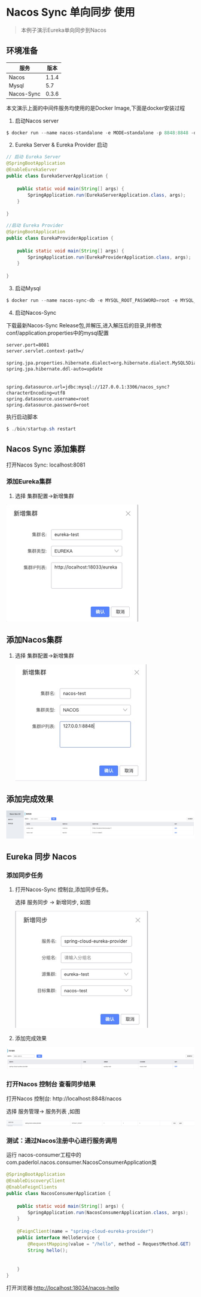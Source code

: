 # Nacos Sync 单向同步 使用



> 本例子演示Eureka单向同步到Nacos
>



## 环境准备

| 服务       | 版本      |
| ---------- | --------- |
| Nacos      | 1.1.4 |
| Mysql      | 5.7       |
| Nacos-Sync | 0.3.6     |

本文演示上面的中间件服务均使用的是Docker Image,下面是docker安装过程



1. 启动Nacos server

```powershell
$ docker run --name nacos-standalone -e MODE=standalone -p 8848:8848 -d nacos/nacos-server:1.0.0-RC3
```



2. Eureka Server & Eureka Provider 启动

```java
// 启动 Eureka Server
@SpringBootApplication
@EnableEurekaServer
public class EurekaServerApplication {

    public static void main(String[] args) {
        SpringApplication.run(EurekaServerApplication.class, args);
    }

}
```



```java
//启动 Eureka Provider
@SpringBootApplication
public class EurekaProviderApplication {

    public static void main(String[] args) {
        SpringApplication.run(EurekaProviderApplication.class, args);
    }

}
```



3. 启动Mysql

```powershell
$ docker run --name nacos-sync-db -e MYSQL_ROOT_PASSWORD=root -e MYSQL_DATABASE=nacos_sync -p 3306:3306 -d  mysql:5.6
```



4. 启动Nacos-Sync

下载最新Nacos-Sync Release包,并解压,进入解压后的目录,并修改conf/application.properties中的mysql配置

```properties
server.port=8081
server.servlet.context-path=/

spring.jpa.properties.hibernate.dialect=org.hibernate.dialect.MySQL5Dialect
spring.jpa.hibernate.ddl-auto=update


spring.datasource.url=jdbc:mysql://127.0.0.1:3306/nacos_sync?characterEncoding=utf8
spring.datasource.username=root
spring.datasource.password=root
```



执行启动脚本

```powershell
$ ./bin/startup.sh restart
```





## Nacos Sync 添加集群

打开Nacos Sync: localhost:8081

### 添加Eureka集群

1. 选择 集群配置->新增集群

![image-20190406230949957](img/eureka-server.png)

## 添加Nacos集群

1. 选择 集群配置->新增集群

   ![image-20190406231645381](img/nacos-server.png)

   

## 添加完成效果

![image-20190406231703624](img/console-cluster.png)



## Eureka 同步 Nacos



### 添加同步任务

1. 打开Nacos-Sync 控制台,添加同步任务。

   选择 服务同步 -> 新增同步, 如图

   ![image-20190406231155641](img/sync-task.png)

2. 添加完成效果

![image-20190406231252135](img/console-task-show.png)

### 打开Nacos 控制台 查看同步结果

打开Nacos 控制台: http://localhost:8848/nacos

选择 服务管理-> 服务列表 ,如图

![image-20190406231344743](img/nacos-server-show.png)



### 测试：通过Nacos注册中心进行服务调用

运行 nacos-consumer工程中的com.paderlol.nacos.consumer.NacosConsumerApplication类

```java
@SpringBootApplication
@EnableDiscoveryClient
@EnableFeignClients
public class NacosConsumerApplication {

    public static void main(String[] args) {
        SpringApplication.run(NacosConsumerApplication.class, args);
    }

    @FeignClient(name = "spring-cloud-eureka-provider")
    public interface HelloService {
        @RequestMapping(value = "/hello", method = RequestMethod.GET)
        String hello();


    }
}
```



打开浏览器:<http://localhost:18034/nacos-hello>

